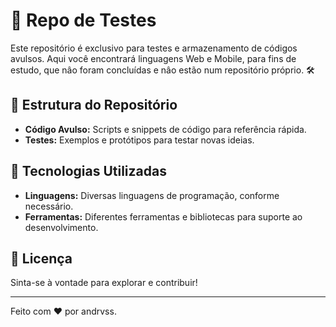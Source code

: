 # 📂 Repo de Testes

Este repositório é exclusivo para testes e armazenamento de códigos avulsos.
Aqui você encontrará linguagens Web e Mobile, para fins de estudo, que nâo foram concluídas e nâo estão num repositório próprio. 🛠️

## 📑 Estrutura do Repositório

- **Código Avulso:** Scripts e snippets de código para referência rápida.
- **Testes:** Exemplos e protótipos para testar novas ideias.

## 🚀 Tecnologias Utilizadas

- **Linguagens:** Diversas linguagens de programação, conforme necessário.
- **Ferramentas:** Diferentes ferramentas e bibliotecas para suporte ao desenvolvimento.

## 📜 Licença

Sinta-se à vontade para explorar e contribuir! 

---

Feito com ❤️ por andrvss.

```
